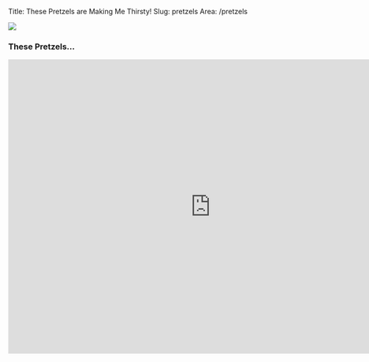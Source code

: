 Title: These Pretzels are Making Me Thirsty!
Slug: pretzels
Area: /pretzels

<a href="http://cargocollective.com/nathanchardy#2471135/Seinfeld-Poster-Series"><img class="pretzelpic" src="/theme/images/pretzels.png" /></a>

<h3 id="pretzel-vid">These Pretzels...</h3>
<iframe width="820" height="597" src="http://www.youtube.com/embed/DRaLpHoZA8E?rel=0&wmode=transparent" frameborder="0" allowfullscreen></iframe>

<br class="clearall" />
